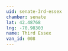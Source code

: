 ```yaml
---
uid: senate-3rd-essex
chamber: senate
lat: 42.48768
lng: -70.98303
name: Third Essex
van_id: 008
---
```

